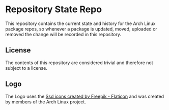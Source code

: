 # Repository State Repo

This repository contains the current state and history for the Arch Linux package repos, so whenever a package is updated, moved, uploaded or removed the change will be recorded in this repository.

## License

The contents of this repository are considered trivial and therefore not subject to a license.

## Logo

The Logo uses the <a href="https://www.flaticon.com/free-icons/ssd" title="ssd icons">Ssd icons created by Freepik - Flaticon</a> and was created by members of the Arch Linux project.
